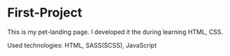 # First-Project

This is my pet-landing page. I developed it the during learning HTML, CSS.

Used technologies: HTML, SASS(SCSS), JavaScript
